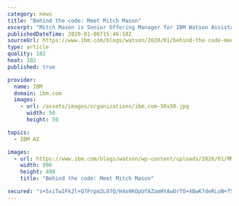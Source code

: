 ```yaml
---
category: news
title: "Behind the code: Meet Mitch Mason"
excerpt: "Mitch Mason is Senior Offering Manager for IBM Watson Assistant, a cloud service that allows developers to build and train AI chatbots, or “virtual assistants.” Mitch has been recognized as a leader in the chatbot space and is guiding an effort to help businesses integrate conversational interactions"
publishedDateTime: 2020-01-06T15:46:18Z
sourceUrl: https://www.ibm.com/blogs/watson/2020/01/behind-the-code-meet-mitch-mason/
type: article
quality: 102
heat: 102
published: true

provider:
  name: IBM
  domain: ibm.com
  images:
    - url: /assets/images/organizations/ibm.com-50x50.jpg
      width: 50
      height: 50

topics:
  - IBM AI

images:
  - url: https://www.ibm.com/blogs/watson/wp-content/uploads/2020/01/MMPhoto-Edit-2.jpg
    width: 990
    height: 498
    title: "Behind the code: Meet Mitch Mason"

secured: "s+5xiTw2Fk2l+Q7Prpm2L07Q/H4o9KOpUfAZamHYAwOrTO+4BwK7deRLoN+f5x0Mc5l4IEgAxxMJR4NElSi4vNmPTNtF4vEZR7uFWaJCRXbG+RcSkh0J7QsE9p2SrzNK8iN24z4fubAOqxbS9DDODTejpb14eEIwZN7ebgYrFyRRN1DWHTJGJRGAkMbn4qwTFUrwbgJLjwMawtwo/2TWXpP32LaEIGbXRMWWmQuKjwF/p72YhF84e2B4NAKKH9m6HpLwjaQPdElfNSkg1lW3oQ==;OXlmwrogDdPVMXak6CUayw=="
---
```


